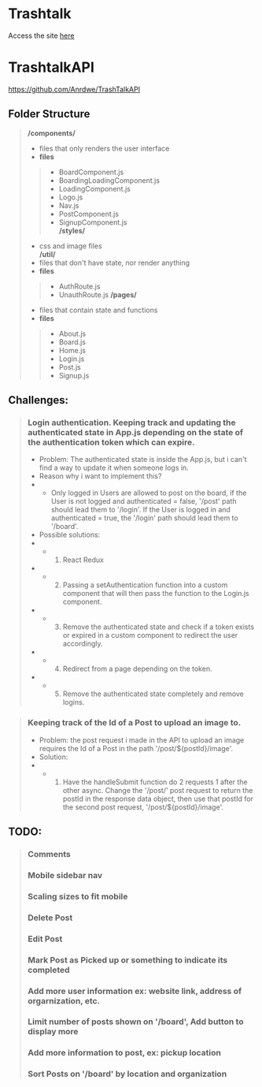 # Trashtalk
Access the site [here](https://trashtalk-pre-redux.netlify.com/)

# TrashtalkAPI
https://github.com/Anrdwe/TrashTalkAPI

## Folder Structure
> <strong>/components/</strong>
> - files that only renders the user interface
> - <strong>files</strong>
>> - BoardComponent.js
>> - BoardingLoadingComponent.js
>> - LoadingComponent.js
>> - Logo.js
>> - Nav.js
>> - PostComponent.js
>> - SignupComponent.js <br>
> <strong>/styles/</strong>
> - css and image files <br>
> <strong>/util/</strong>
> - files that don't have state, nor render anything
> - <strong>files</strong>
>> - AuthRoute.js
>> - UnauthRoute.js
> <strong>/pages/</strong>
> - files that contain state and functions
> - <strong>files</strong>
>> - About.js
>> - Board.js
>> - Home.js
>> - Login.js
>> - Post.js
>> - Signup.js

## Challenges:
>### Login authentication. Keeping track and updating the authenticated state in App.js depending on the state of the authentication token which can expire.
>- Problem: The authenticated state is inside the App.js, but i can't find a way to update it when someone logs in.
>- Reason why i want to implement this?
>- - Only logged in Users are allowed to post on the board, if the User is not logged and authenticated = false, '/post' path should lead them to '/login'. If the User is logged in and authenticated = true, the '/login' path should lead them to '/board'.
>- Possible solutions:
>- - 1. React Redux
>- - 2. Passing a setAuthentication function into a custom <Route> component that will then pass the function to the Login.js component.
>- - 3. Remove the authenticated state and check if a token exists or expired in a custom <Route> component to redirect the user accordingly.
>- - 4. Redirect from a page depending on the token.
>- - 5. Remove the authenticated state completely and remove logins.

>### Keeping track of the Id of a Post to upload an image to.
>- Problem: the post request i made in the API to upload an image requires the Id of a Post in the path '/post/${postId}/image'.
>- Solution:
>- - 1. Have the handleSubmit function do 2 requests 1 after the other async. Change the '/post/' post request to return the postId in the response data object, then use that postId for the second post request, '/post/${postId}/image'.

## TODO:
>### Comments
>### Mobile sidebar nav
>### Scaling sizes to fit mobile 
>### Delete Post
>### Edit Post
>### Mark Post as Picked up or something to indicate its completed
>### Add more user information ex: website link, address of orgarnization, etc.
>### Limit number of posts shown on '/board', Add button to display more
>### Add more information to post, ex: pickup location
>### Sort Posts on '/board' by location and organization
